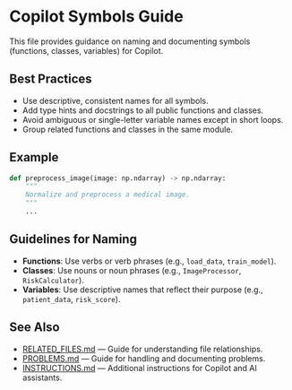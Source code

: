 # Copilot Symbols Guide

This file provides guidance on naming and documenting symbols (functions, classes, variables) for Copilot.

## Best Practices

- Use descriptive, consistent names for all symbols.
- Add type hints and docstrings to all public functions and classes.
- Avoid ambiguous or single-letter variable names except in short loops.
- Group related functions and classes in the same module.

## Example

```python
def preprocess_image(image: np.ndarray) -> np.ndarray:
    """
    Normalize and preprocess a medical image.
    """
    ...
```

## Guidelines for Naming

- **Functions**: Use verbs or verb phrases (e.g., `load_data`, `train_model`).
- **Classes**: Use nouns or noun phrases (e.g., `ImageProcessor`, `RiskCalculator`).
- **Variables**: Use descriptive names that reflect their purpose (e.g., `patient_data`, `risk_score`).

## See Also

- [RELATED_FILES.md](RELATED_FILES.md) — Guide for understanding file relationships.
- [PROBLEMS.md](PROBLEMS.md) — Guide for handling and documenting problems.
- [INSTRUCTIONS.md](INSTRUCTIONS.md) — Additional instructions for Copilot and AI assistants.
